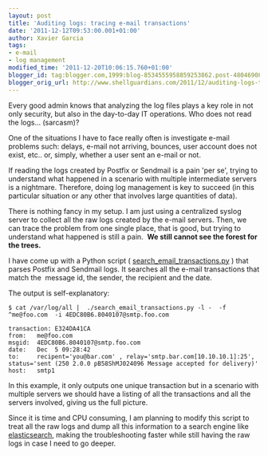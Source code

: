 ```yaml
---
layout: post
title: 'Auditing logs: tracing e-mail transactions'
date: '2011-12-12T09:53:00.001+01:00'
author: Xavier Garcia
tags:
- e-mail
- log management
modified_time: '2011-12-20T10:06:15.760+01:00'
blogger_id: tag:blogger.com,1999:blog-8534555958859253862.post-4804690838334843002
blogger_orig_url: http://www.shellguardians.com/2011/12/auditing-logs-tracing-e-mail.html
---
```

Every good admin knows that analyzing the log files plays a key role in not only security, but also in the day-to-day IT operations. Who does not read the logs... (sarcasm)?

One of the situations I have to face really often is investigate e-mail problems such: delays, e-mail not arriving, bounces, user account does not exist, etc.. or, simply, whether a user sent an e-mail or not.

If reading the logs created by Postfix or Sendmail is a pain 'per se', trying to understand what happened in a scenario with multiple intermediate servers is a nightmare. Therefore, doing log management is key to succeed (in this particular situation or any other that involves large quantities of data).

There is nothing fancy in my setup. I am just using a centralized syslog server to collect all the raw logs created by the e-mail servers. Then, we can trace the problem from one single place, that is good, but trying to understand what happened is still a pain.  **We still cannot see the forest for the trees.**

I have come up with a Python script ( [search_email_transactions.py](http://ghosthunter.googlecode.com/svn/trunk/scripts/log_management/search_email_transactions.py) ) that parses Postfix and Sendmail logs. It searches all the e-mail transactions that match the  message id, the sender, the recipient and the date.

The output is self-explanatory:

```shell
$ cat /var/log/all |  ./search_email_transactions.py -l -  -f ^me@foo.com  -i 4EDC80B6.8040107@smtp.foo.com

transaction: E324DA41CA
from:   me@foo.com
msgid:  4EDC80B6.8040107@smtp.foo.com
date:   Dec  5 09:28:42
to:     recipent='you@bar.com' , relay='smtp.bar.com[10.10.10.1]:25', status='sent (250 2.0.0 pB58ShMJ024096 Message accepted for delivery)'
host:   smtp1
```

In this example, it only outputs one unique transaction but in a scenario with multiple servers we should have a listing of all the transactions and all the servers involved, giving us the full picture.

Since it is time and CPU consuming, I am planning to modify this script to treat all the raw logs and dump all this information to a search engine like [elasticsearch](http://www.elasticsearch.org/), making the troubleshooting faster while still having the raw logs in case I need to go deeper.
